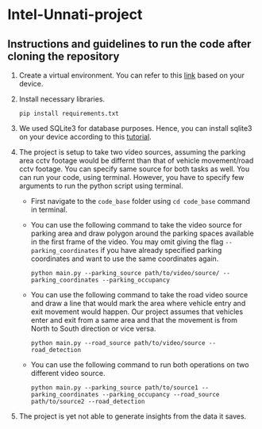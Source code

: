 # Intel-Unnati-project

## Instructions and guidelines to run the code after cloning the repository

1. Create a virtual environment. You can refer to this [link](https://packaging.python.org/en/latest/guides/installing-using-pip-and-virtual-environments/) based on your device.
2. Install necessary libraries.
   
   ```pip install requirements.txt```
4. We used SQLite3 for database purposes. Hence, you can install sqlite3 on your device according to this [tutorial](https://www.tutorialspoint.com/sqlite/sqlite_installation.htm).
5. The project is setup to take two video sources, assuming the parking area cctv footage would be differnt than that of vehicle movement/road cctv footage. You can specify same source for both tasks as well. You can run your code, using terminal. However, you have to specify few arguments to run the python script using terminal.
   - First navigate to the ```code_base``` folder using ```cd code_base``` command in terminal.
   - You can use the following command to take the video source for parking area and draw polygon around the parking spaces available in the first frame of the video. You may omit giving the flag ```--parking_coordinates``` if you have already specified parking coordinates and want to use the same coordinates again.
     
     ```python main.py --parking_source path/to/video/source/ --parking_coordinates --parking_occupancy```
   - You can use the following command to take the road video source and draw a line that would mark the area where vehicle entry and exit movement would happen. Our project assumes that vehicles enter and exit from a same area and that the movement is from North to South direction or vice versa.
     
     ```python main.py --road_source path/to/video/source --road_detection```
   - You can use the following command to run both operations on two different video source.
     
     ```python main.py --parking_source path/to/source1 --parking_coordinates --parking_occupancy --road_source path/to/source2 --road_detection```
6. The project is yet not able to generate insights from the data it saves.
